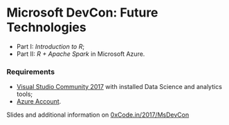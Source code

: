 # Microsoft DevCon: Future Technologies
- Part I: *Introduction to R*;
- Part II: *R + Apache Spark* in Microsoft Azure.

### Requirements
- [Visual Studio Community 2017](https://www.visualstudio.com/downloads/) with installed Data Science and analytics tools;
- [Azure Account](https://azure.microsoft.com/).


Slides and additional information on [0xCode.in/2017/MsDevCon](http://0xcode.in/2017/msdevcon) 